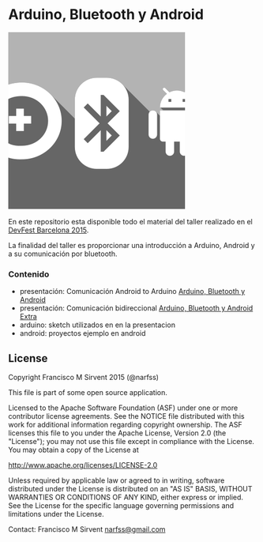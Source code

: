 # Arduino, Bluetooth y Android #

![](https://raw.githubusercontent.com/Narfss/Arduino-Bluetooth-y-Android/master/arduiblueandr.png)

En este repositorio esta disponible todo el material del taller realizado en el [DevFest Barcelona 2015](http://devfest.gdgbarcelona.com/).

La finalidad del taller es proporcionar una introducción a Arduino, Android y a su comunicación por bluetooth.

### Contenido ###

* presentación: Comunicación Android to Arduino [Arduino, Bluetooth y Android](https://docs.google.com/presentation/d/18Uj5LVcgf4MFmLTSpW8qypzW9slujDzcJsBNE7zgnM0/edit?usp=sharing)
* presentación: Comunicación bidireccional [Arduino, Bluetooth y Android Extra](https://docs.google.com/presentation/d/17i4L167o5vdwiBYyPG7HabxNBSgV9GaoWXIIEmTEOZM/edit?usp=sharing)
* arduino: sketch utilizados en en la presentacion
* android: proyectos ejemplo en android

## License

Copyright Francisco M Sirvent 2015 (@narfss)

This file is part of some open source application.

Licensed to the Apache Software Foundation (ASF) under one
or more contributor license agreements.  See the NOTICE file
distributed with this work for additional information
regarding copyright ownership.  The ASF licenses this file
to you under the Apache License, Version 2.0 (the
"License"); you may not use this file except in compliance
with the License.  You may obtain a copy of the License at

  http://www.apache.org/licenses/LICENSE-2.0

Unless required by applicable law or agreed to in writing,
software distributed under the License is distributed on an
"AS IS" BASIS, WITHOUT WARRANTIES OR CONDITIONS OF ANY
KIND, either express or implied.  See the License for the
specific language governing permissions and limitations
under the License.

Contact: Francisco M Sirvent <narfss@gmail.com>
